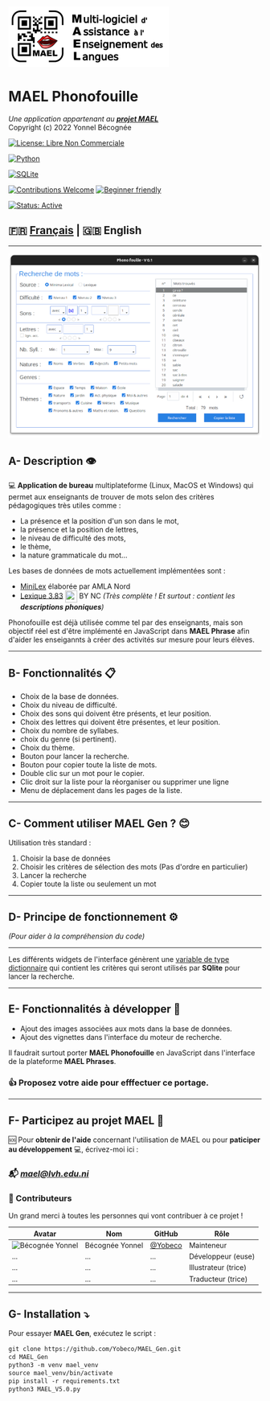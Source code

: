 ![MAEL](https://github.com/Yobeco/MAEL_Gen/blob/main/readme_assets/Logo-MAEL-120.png "Logo du projet MAEL")

# MAEL Phonofouille

*Une application appartenant au [__projet MAEL__](https://github.com/Yobeco/MAEL_Project)*   
Copyright (c) 2022 Yonnel Bécognée

[![License: Libre Non Commerciale](https://img.shields.io/badge/license-GNU%20GENERAL%20PUBLIC%20LICENSE%20V3-white.svg)](./LICENSE)

[![Python](https://img.shields.io/badge/Python-V3.10%2B-blue?logo=python&logoColor=yellow)](https://www.python.org/)

[![SQLite](https://img.shields.io/badge/SQLite-V3.50.4%2B-003366?logo=sqlite&logoColor=99CCFF)](https://sqlite.org/)

[![Contributions Welcome](https://img.shields.io/badge/contributions-welcome-009900.svg)](#contributing) [![Beginner friendly](https://img.shields.io/badge/Beginner%20friendly-FF8000)]()

[![Status: Active](https://img.shields.io/badge/status-active-009900.svg)]()

## :fr: [Français](https://github.com/Yobeco/MAEL_Phonofouille) | :gb: English

---

![](https://github.com/Yobeco/MAEL_Project/blob/main/readme_assets/Phonofouille-600px.png)


## A- Description :eye:

:computer: **Application de bureau** multiplateforme (Linux, MacOS et Windows) qui permet aux enseignants de trouver de mots selon des critères pédagogiques très utiles comme :

- La présence et la position d'un son dans le mot,
- la présence et la position de lettres,
- le niveau de difficulté des mots,
- le thème,
- la nature grammaticale du mot...

Les bases de données de mots actuellement implémentées sont :
- [MiniLex](https://github.com/Yobeco/MAEL_Phrases/blob/main/readme_assets/Minima%20_Lexical_C1fev25.pdf) élaborée par AMLA Nord
- [Lexique 3.83](http://www.lexique.org/) <img src="https://cdn.simpleicons.org/creativecommons/FFFF" width="24" height="24" style="vertical-align: middle;" /> BY NC *(Très complète ! Et surtout : contient les __descriptions phoniques__)*

Phonofouille est déjà utilisée comme tel par des enseignants, mais son objectif réel est d'être implémenté en JavaScript dans **MAEL Phrase** afin d'aider les enseigannts à créer des activités sur mesure pour leurs élèves.

---

## B- Fonctionnalités :clipboard:

- Choix de la base de données.
- Choix du niveau de difficulté.
- Choix des sons qui doivent être présents, et leur position.
- Choix des lettres qui doivent être présentes, et leur position.
- Choix du nombre de syllabes.
- choix du genre (si pertinent).
- Choix du thème.
- Bouton pour lancer la recherche.
- Bouton pour copier toute la liste de mots.
- Double clic sur un mot pour le copier.
- Clic droit sur la liste pour la réorganiser ou supprimer une ligne
- Menu de déplacement dans les pages de la liste.

---

## C- Comment utiliser MAEL Gen ? :blush:

Utilisation très standard :

1. Choisir la base de données
1. Choisir les critères de sélection des mots (Pas d'ordre en particulier)
1. Lancer la recherche
1. Copier toute la liste ou seulement un mot

---

## D- Principe de fonctionnement :gear:

*(Pour aider à la compréhension du code)*

---

Les différents widgets de l'interface génèrent une [variable de type dictionnaire](/readme_assets/parsed_data_V6.pdf) qui contient les critères qui seront utilisés par **SQlite** pour lancer la recherche.

---

## E- Fonctionnalités à développer :rocket:

- Ajout des images associées aux mots dans la base de données.
- Ajout des vignettes dans l'interface du moteur de recherche.

Il faudrait surtout porter **MAEL Phonofouille** en JavaScript dans l'interface de la plateforme **MAEL Phrases**.

### :+1: Proposez votre aide pour efffectuer ce portage.

---

## F- Participez au projet MAEL :open_hands:

:sos: Pour **obtenir de l'aide** concernant l'utilisation de MAEL ou pour **paticiper au développement** :computer:, écrivez-moi ici :

### :mailbox_with_mail: ***[mael@lvh.edu.ni](mailto:mael@lvh.edu.ni)***

### :star2: Contributeurs

Un grand merci à toutes les personnes qui vont contribuer à ce projet !

 | Avatar | Nom                | GitHub                          | Rôle                     |
 |--------|--------------------|---------------------------------|--------------------------|
 | ![Bécognée Yonnel](https://github.com/Yobeco.png?size=50) | Bécognée Yonnel | [@Yobeco](https://github.com/Yobeco) | Mainteneur |
 | ... | ... | ... | Développeur (euse) |
 | ... | ... | ... | Illustrateur (trice) |
 | ... | ... | ... | Traducteur (trice) |

---

## G- Installation :arrow_heading_down:

Pour essayer **MAEL Gen**, exécutez le script :

    git clone https://github.com/Yobeco/MAEL_Gen.git
    cd MAEL_Gen
    python3 -m venv mael_venv
    source mael_venv/bin/activate
    pip install -r requirements.txt
    python3 MAEL_V5.0.py


